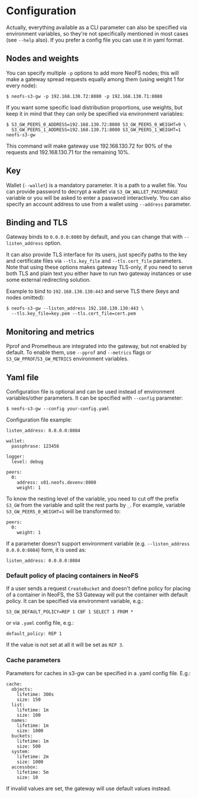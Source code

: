 # Configuration

Actually, everything available as a CLI parameter can also be specified via
environment variables, so they're not specifically mentioned in most cases
(see `--help` also). If you prefer a config file you can use it in yaml format.

## Nodes and weights

You can specify multiple `-p` options to add more NeoFS nodes; this will make
a gateway spread requests equally among them (using weight 1 for every node):

```
$ neofs-s3-gw -p 192.168.130.72:8080 -p 192.168.130.71:8080
```
If you want some specific load distribution proportions, use weights, but keep it in mind that they
can only be specified via environment variables:

```
$ S3_GW_PEERS_0_ADDRESS=192.168.130.72:8080 S3_GW_PEERS_0_WEIGHT=9 \
  S3_GW_PEERS_1_ADDRESS=192.168.130.71:8080 S3_GW_PEERS_1_WEIGHT=1 neofs-s3-gw
```
This command will make gateway use 192.168.130.72 for 90% of the requests and
192.168.130.71 for the remaining 10%.

## Key

Wallet (`--wallet`) is a mandatory parameter. It is a path to a wallet file. You can provide password to decrypt a wallet
via `S3_GW_WALLET_PASSPHRASE` variable or you will be asked to enter a password interactively. 
You can also specify an account address to use from a wallet using `--address` parameter.

## Binding and TLS

Gateway binds to `0.0.0.0:8080` by default, and you can change that with
`--listen_address` option.

It can also provide TLS interface for its users, just specify paths to the key and
certificate files via `--tls.key_file` and `--tls.cert_file` parameters. Note
that using these options makes gateway TLS-only, if you need to serve both TLS
and plain text you either have to run two gateway instances or use some
external redirecting solution.

Example to bind to `192.168.130.130:443` and serve TLS there (keys and nodes
omitted):

```
$ neofs-s3-gw --listen_address 192.168.130.130:443 \
  --tls.key_file=key.pem --tls.cert_file=cert.pem
```

## Monitoring and metrics

Pprof and Prometheus are integrated into the gateway, but not enabled by
default. To enable them, use `--pprof` and `--metrics` flags or
`S3_GW_PPROF`/`S3_GW_METRICS` environment variables.

## Yaml file
Configuration file is optional and can be used instead of environment variables/other parameters. 
It can be specified with `--config` parameter:
```
$ neofs-s3-gw --config your-config.yaml
```

Configuration file example:
```
listen_address: 0.0.0.0:8084

wallet:
  passphrase: 123456

logger:
  level: debug

peers:
  0:
    address: s01.neofs.devenv:8080
    weight: 1
```

To know the nesting level of the variable, you need to cut off the prefix `S3_GW` from the variable and split the rest parts by `_`.
For example, variable `S3_GW_PEERS_0_WEIGHT=1` will be transformed to:
```
peers:
  0:
    weight: 1
```

If a parameter doesn't support environment variable (e.g. `--listen_address 0.0.0.0:8084`) form, it is used as:
```
listen_address: 0.0.0.0:8084
```

### Default policy of placing containers in NeoFS

If a user sends a request `CreateBucket` and doesn't define policy for placing of a container in NeoFS, the S3 Gateway 
will put the container with default policy. It can be specified via environment variable, e.g.: 
```
S3_GW_DEFAULT_POLICY=REP 1 CBF 1 SELECT 1 FROM *
```
or via `.yaml` config file, e.g.:
```
default_policy: REP 1
```

If the value is not set at all it will be set as `REP 3`.

### Cache parameters

Parameters for caches in s3-gw can be specified in a .yaml config file. E.g.:
```
cache:
  objects:
    lifetime: 300s
    size: 150
  list:
    lifetime: 1m
    size: 100
  names:
    lifetime: 1m
    size: 1000
  buckets:
    lifetime: 1m
    size: 500
  system:
    lifetime: 2m
    size: 1000
  accessbox:
    lifetime: 5m
    size: 10
```
If invalid values are set, the gateway will use default values instead.
